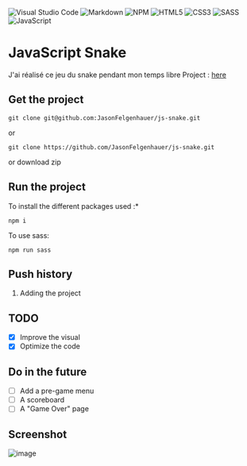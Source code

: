 ![Visual Studio Code](https://img.shields.io/badge/Visual%20Studio%20Code-0078d7.svg?style=for-the-badge&logo=visual-studio-code&logoColor=white) ![Markdown](https://img.shields.io/badge/markdown-%23000000.svg?style=for-the-badge&logo=markdown&logoColor=white) ![NPM](https://img.shields.io/badge/NPM-%23000000.svg?style=for-the-badge&logo=npm&logoColor=white) ![HTML5](https://img.shields.io/badge/html5-%23E34F26.svg?style=for-the-badge&logo=html5&logoColor=white) ![CSS3](https://img.shields.io/badge/css3-%231572B6.svg?style=for-the-badge&logo=css3&logoColor=white) ![SASS](https://img.shields.io/badge/SASS-hotpink.svg?style=for-the-badge&logo=SASS&logoColor=white) ![JavaScript](https://img.shields.io/badge/javascript-%23323330.svg?style=for-the-badge&logo=javascript&logoColor=%23F7DF1E)

# JavaScript Snake

J'ai réalisé ce jeu du snake pendant mon temps libre
Project : [here](snake.jason-fel.be)

## Get the project

```
git clone git@github.com:JasonFelgenhauer/js-snake.git
```

or

```
git clone https://github.com/JasonFelgenhauer/js-snake.git
```

or download zip

## Run the project

To install the different packages used :\*

```
npm i
```

To use sass:

```
npm run sass
```

## Push history

1. Adding the project

## TODO

-   [x] Improve the visual
-   [x] Optimize the code

## Do in the future

-   [ ] Add a pre-game menu
-   [ ] A scoreboard
-   [ ] A "Game Over" page

## Screenshot

![image](http://pics.jason-fel.be/uploads/1648319775image_2022-03-26_193614.png)
